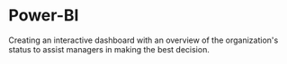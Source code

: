 # Power-BI
Creating an interactive dashboard with an overview of the organization's status to assist managers in making the best decision.
